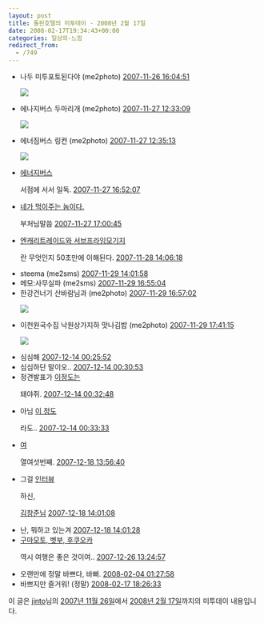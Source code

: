 ```yaml
---
layout: post
title: 돌핀호텔의 미투데이 - 2008년 2월 17일
date: 2008-02-17T19:34:43+00:00
categories: 일상의-느낌
redirect_from:
  - /749
---
```




<ul><li>나두 미투포토된다야 (me2photo) <a href="http://me2day.net/jinto/2007/11/26#16:04:51" rel="bookmark" title="퍼머링크">2007-11-26 16:04:51</a>

<a href="http://www.flickr.com/photos/jinto/2064539105/" target="_blank"><img src="http://farm3.static.flickr.com/2379/2064539105_df7ee8cccb_m.jpg"></a>

</li>

<li>에나지버스 두마리개 (me2photo) <a href="http://me2day.net/jinto/2007/11/27#12:33:09" rel="bookmark" title="퍼머링크">2007-11-27 12:33:09</a>

<a href="http://www.flickr.com/photos/jinto/2067873474/" target="_blank"><img src="http://farm3.static.flickr.com/2022/2067873474_6dca7add56_m.jpg"></a>

</li>

<li>에너짐버스 링컨 (me2photo) <a href="http://me2day.net/jinto/2007/11/27#12:35:13" rel="bookmark" title="퍼머링크">2007-11-27 12:35:13</a>

<a href="http://www.flickr.com/photos/jinto/2067878780/" target="_blank"><img src="http://farm3.static.flickr.com/2097/2067878780_967714497d_m.jpg"></a>

</li>

<li><a href="http://jinto.pe.kr/soocb/924">에너지버스</a>

서점에 서서 일독. <a href="http://me2day.net/jinto/2007/11/27#16:52:07" rel="bookmark" title="퍼머링크">2007-11-27 16:52:07</a>

</li>

<li><a href="http://www.flickr.com/photos/jinto/2067873474/">네가 먹이주는 놈이다.</a>

부처님말씀 <a href="http://me2day.net/jinto/2007/11/27#17:00:45" rel="bookmark" title="퍼머링크">2007-11-27 17:00:45</a>

</li>

<li><a href="http://gall.dcinside.com/list.php?id=stock&no=527423&page=2&search_pos=-524507&k_type=1100&keyword=12">엔캐리트레이드와 서브프라임모기지</a>

란 무엇인지 50초만에 이해된다. <a href="http://me2day.net/jinto/2007/11/28#14:06:18" rel="bookmark" title="퍼머링크">2007-11-28 14:06:18</a>

</li>

<li>steema (me2sms) <a href="http://me2day.net/jinto/2007/11/29#14:01:58" rel="bookmark" title="퍼머링크">2007-11-29 14:01:58</a>

</li>

<li>메모:사무실파 (me2sms) <a href="http://me2day.net/jinto/2007/11/29#16:55:04" rel="bookmark" title="퍼머링크">2007-11-29 16:55:04</a>

</li>

<li>한강건너기 산바람님과 (me2photo) <a href="http://me2day.net/jinto/2007/11/29#16:57:02" rel="bookmark" title="퍼머링크">2007-11-29 16:57:02</a>

<a href="http://www.flickr.com/photos/jinto/2072655657/" target="_blank"><img src="http://farm3.static.flickr.com/2276/2072655657_86335ed1a2_m.jpg"></a>

</li>

<li>이천원국수집 낙원상가지하 맛나김밥 (me2photo) <a href="http://me2day.net/jinto/2007/11/29#17:41:15" rel="bookmark" title="퍼머링크">2007-11-29 17:41:15</a>

<a href="http://www.flickr.com/photos/jinto/2073497958/" target="_blank"><img src="http://farm3.static.flickr.com/2184/2073497958_8a2d6a4f99_m.jpg"></a>

</li>

<li>심심해 <a href="http://me2day.net/jinto/2007/12/14#00:25:52" rel="bookmark" title="퍼머링크">2007-12-14 00:25:52</a>

</li>

<li>심심하단 말이오.. <a href="http://me2day.net/jinto/2007/12/14#00:30:53" rel="bookmark" title="퍼머링크">2007-12-14 00:30:53</a>

</li>

<li>정견발표가 <a href="http://me2day.net/jinto">이정도는</a>

돼야쥐. <a href="http://me2day.net/jinto/2007/12/14#00:32:48" rel="bookmark" title="퍼머링크">2007-12-14 00:32:48</a>

</li>

<li>아님 <a href="http://nitenday.kr/156">이 정도</a>

라도.. <a href="http://me2day.net/jinto/2007/12/14#00:33:33" rel="bookmark" title="퍼머링크">2007-12-14 00:33:33</a>

</li>

<li><a href="http://madchick.egloos.com/1683351">여</a>

열여섯번째. <a href="http://me2day.net/jinto/2007/12/18#13:56:40" rel="bookmark" title="퍼머링크">2007-12-18 13:56:40</a>

</li>

<li>그걸 <a href="http://www.ibm.com/developerworks/kr/interview/2007_12_1.html">인터뷰</a>

하신,

<a href="http://agile.egloos.com/4016656">김창준님</a> <a href="http://me2day.net/jinto/2007/12/18#14:01:08" rel="bookmark" title="퍼머링크">2007-12-18 14:01:08</a>

</li>

<li>난, 뭐하고 있는겨 <a href="http://me2day.net/jinto/2007/12/18#14:01:28" rel="bookmark" title="퍼머링크">2007-12-18 14:01:28</a>

</li>

<li><a href="http://jinto.pe.kr/soocb/925">구마모토, 벳부, 후쿠오카</a>

역시 여행은 좋은 것이여.. <a href="http://me2day.net/jinto/2007/12/26#13:24:57" rel="bookmark" title="퍼머링크">2007-12-26 13:24:57</a>

</li>

<li>오랜만에 정말 바쁘다, 바뻐. <a href="http://me2day.net/jinto/2008/02/04#01:27:58" rel="bookmark" title="퍼머링크">2008-02-04 01:27:58</a>

</li>

<li>바쁘지만 즐거워! (정말) <a href="http://me2day.net/jinto/2008/02/17#18:26:33" rel="bookmark" title="퍼머링크">2008-02-17 18:26:33</a>

</li>

</ul>

이 글은 <a href="http://me2day.net/jinto">jinto</a>님의 <a href="http://me2day.net/jinto/2007/11/26">2007년 11월 26일</a>에서 <a href="http://me2day.net/jinto/2008/02/17">2008년 2월 17일</a>까지의 미투데이 내용입니다.

 <!-- end of daily_digest -->
<div id=comments>
</div>
